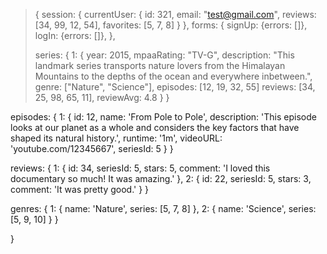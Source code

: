 >{
>  session: {
>    currentUser: {
>      id: 321,
>      email: "test@gmail.com",
>      reviews: [34, 99, 12, 54],
>      favorites: [5, 7, 8]
>    }
>  },
>  forms: {
>    signUp: {errors: []},
>    logIn: {errors: []},
>  },
>
>  series: {
>    1: {
>      year: 2015,
>      mpaaRating: "TV-G",
>      description: "This landmark series transports nature lovers from the
>      Himalayan Mountains to the depths of the ocean and everywhere inbetween.",
>      genre: ["Nature", "Science"],
>      episodes: [12, 19, 32, 55]
>      reviews: [34, 25, 98, 65, 11],
>      reviewAvg: 4.8
>    }
>  }

  episodes: {
    1: {
      id: 12,
      name: 'From Pole to Pole',
      description: 'This episode looks at our planet as a whole and considers
      the key factors that have shaped its natural history.',
      runtime: '1m',
      videoURL: 'youtube.com/12345667',
      seriesId: 5
    }
  }

  reviews: {
    1: {
      id: 34,
      seriesId: 5,
      stars: 5,
      comment: 'I loved this documentary so much! It was amazing.'
    },
    2: {
      id: 22,
      seriesId: 5,
      stars: 3,
      comment: 'It was pretty good.'
    }
  }

  genres: {
    1: {
      name: 'Nature',
      series: [5, 7, 8]
    },
    2: {
      name: 'Science',
      series: [5, 9, 10]
    }
  }

}
